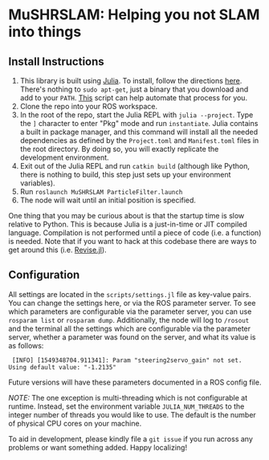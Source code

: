 # MuSHRSLAM: Helping you not SLAM into things


## Install Instructions
1. This library is built using [Julia](https://julialang.org/downloads/).
   To install, follow the directions [here](https://julialang.org/downloads/). There's nothing to `sudo apt-get`, just a binary that you download and add to your `PATH`.
   [This](https://github.com/abelsiqueira/jill/blob/master/jill.sh) script
   can help automate that process for you.
2. Clone the repo into your ROS workspace.
3. In the root of the repo, start the Julia REPL with
`julia --project`. Type the `]` character to enter "Pkg" mode and
run `instantiate`. Julia contains a built in package manager, and
this command will install all the needed dependencies as defined by
the `Project.toml` and `Manifest.toml` files in the root directory.
By doing so, you will exactly replicate the development environment.
4. Exit out of the Julia REPL and run `catkin build`
   (although like Python, there is nothing to build, this step just
   sets up your environment variables).
5. Run `roslaunch MuSHRSLAM ParticleFilter.launch`
6. The node will wait until an initial position is specified.

One thing that you may be curious about is that the startup time is
slow relative to Python. This is because Julia is a just-in-time or
JIT compiled language. Compilation is not performed until a piece
of code (i.e. a function) is needed. Note that if you want to hack at
this codebase there are ways to get around this
(i.e. [Revise.jl](https://github.com/timholy/Revise.jl)).

## Configuration
All settings are located in the `scripts/settings.jl` file as key-value
pairs. You can change the settings here, or via the ROS parameter server.
To see which parameters are configurable via the parameter server,
you can use `rosparam list` or `rosparam dump`. Additionally, the node will
log to `/rosout` and the terminal all the settings which are configurable
via the parameter server, whether a parameter was found on the server,
and what its value is as follows:
```
 [INFO] [1549348704.911341]: Param "steering2servo_gain" not set. Using default value: "-1.2135"
```
Future versions will have these parameters documented in a ROS config file.

_NOTE:_ The one exception is multi-threading which is not configurable at runtime.
Instead, set the environment variable `JULIA_NUM_THREADS` to the integer
number of threads you would like to use. The default is the number of
physical CPU cores on your machine.

To aid in development, please kindly file a `git issue` if you run across
any problems or want something added. Happy localizing!